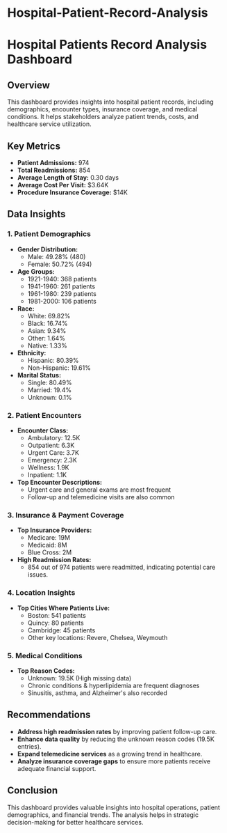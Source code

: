 # Hospital-Patient-Record-Analysis
# Hospital Patients Record Analysis Dashboard

## Overview
This dashboard provides insights into hospital patient records, including demographics, encounter types, insurance coverage, and medical conditions. It helps stakeholders analyze patient trends, costs, and healthcare service utilization.

## Key Metrics
- **Patient Admissions:** 974
- **Total Readmissions:** 854
- **Average Length of Stay:** 0.30 days
- **Average Cost Per Visit:** $3.64K
- **Procedure Insurance Coverage:** $14K

## Data Insights

### 1. Patient Demographics
- **Gender Distribution:**
  - Male: 49.28% (480)
  - Female: 50.72% (494)
- **Age Groups:**
  - 1921-1940: 368 patients
  - 1941-1960: 261 patients
  - 1961-1980: 239 patients
  - 1981-2000: 106 patients
- **Race:**
  - White: 69.82%
  - Black: 16.74%
  - Asian: 9.34%
  - Other: 1.64%
  - Native: 1.33%
- **Ethnicity:**
  - Hispanic: 80.39%
  - Non-Hispanic: 19.61%
- **Marital Status:**
  - Single: 80.49%
  - Married: 19.4%
  - Unknown: 0.1%

### 2. Patient Encounters
- **Encounter Class:**
  - Ambulatory: 12.5K
  - Outpatient: 6.3K
  - Urgent Care: 3.7K
  - Emergency: 2.3K
  - Wellness: 1.9K
  - Inpatient: 1.1K
- **Top Encounter Descriptions:**
  - Urgent care and general exams are most frequent
  - Follow-up and telemedicine visits are also common

### 3. Insurance & Payment Coverage
- **Top Insurance Providers:**
  - Medicare: 19M
  - Medicaid: 8M
  - Blue Cross: 2M
- **High Readmission Rates:**
  - 854 out of 974 patients were readmitted, indicating potential care issues.

### 4. Location Insights
- **Top Cities Where Patients Live:**
  - Boston: 541 patients
  - Quincy: 80 patients
  - Cambridge: 45 patients
  - Other key locations: Revere, Chelsea, Weymouth

### 5. Medical Conditions
- **Top Reason Codes:**
  - Unknown: 19.5K (High missing data)
  - Chronic conditions & hyperlipidemia are frequent diagnoses
  - Sinusitis, asthma, and Alzheimer's also recorded

## Recommendations
- **Address high readmission rates** by improving patient follow-up care.
- **Enhance data quality** by reducing the unknown reason codes (19.5K entries).
- **Expand telemedicine services** as a growing trend in healthcare.
- **Analyze insurance coverage gaps** to ensure more patients receive adequate financial support.

## Conclusion
This dashboard provides valuable insights into hospital operations, patient demographics, and financial trends. The analysis helps in strategic decision-making for better healthcare services.


